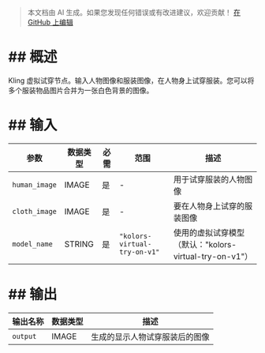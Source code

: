 > 本文档由 AI 生成。如果您发现任何错误或有改进建议，欢迎贡献！ [在 GitHub 上编辑](https://github.com/Comfy-Org/embedded-docs/blob/main/comfyui_embedded_docs/docs/KlingVirtualTryOnNode/zh.md)

# ## 概述

Kling 虚拟试穿节点。输入人物图像和服装图像，在人物身上试穿服装。您可以将多个服装物品图片合并为一张白色背景的图像。

# ## 输入

| 参数 | 数据类型 | 必需 | 范围 | 描述 |
|-----------|-----------|----------|-------|-------------|
| `human_image` | IMAGE | 是 | - | 用于试穿服装的人物图像 |
| `cloth_image` | IMAGE | 是 | - | 要在人物身上试穿的服装图像 |
| `model_name` | STRING | 是 | `"kolors-virtual-try-on-v1"` | 使用的虚拟试穿模型（默认："kolors-virtual-try-on-v1"） |

# ## 输出

| 输出名称 | 数据类型 | 描述 |
|-------------|-----------|-------------|
| `output` | IMAGE | 生成的显示人物试穿服装后的图像 |
